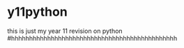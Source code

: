 # y11python
this is just my year 11 revision on python 
#hhhhhhhhhhhhhhhhhhhhhhhhhhhhhhhhhhhhhhhhhhhhhh
